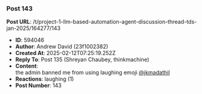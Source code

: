### Post 143
**Post URL**: /t/project-1-llm-based-automation-agent-discussion-thread-tds-jan-2025/164277/143
- **ID**: 594046
- **Author**: Andrew David (23f1002382)
- **Created At**: 2025-02-12T07:25:19.252Z
- **Reply To**: Post 135 (Shreyan Chaubey, thinkmachine)
- **Content**:  
  the admin banned me from using laughing emoji  <a class="mention" href="/u/jkmadathil">@jkmadathil</a>
- **Reactions**: laughing (1)
- **Post Number**: 143


